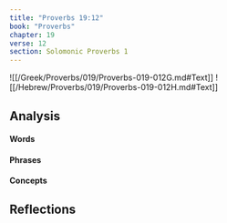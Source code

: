 ```yaml
---
title: "Proverbs 19:12"
book: "Proverbs"
chapter: 19
verse: 12
section: Solomonic Proverbs 1
---
```

![[/Greek/Proverbs/019/Proverbs-019-012G.md#Text]]
![[/Hebrew/Proverbs/019/Proverbs-019-012H.md#Text]]

## Analysis

#### Words

#### Phrases

#### Concepts

## Reflections

